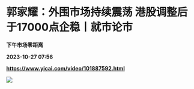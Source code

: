 # 郭家耀：外围市场持续震荡 港股调整后于17000点企稳丨就市论市
**下午市场零距离**

**2023-10-27 07:56**

**https://www.yicai.com/video/101887592.html**

![](http://imgcdn.yicai.com/vms-new/2023/10/a007d767-d20f-4c2c-9645-8b116c5f5133_jDSh.jpg)